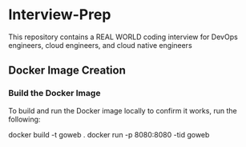# Interview-Prep
This repository contains a REAL WORLD coding interview for DevOps engineers, cloud engineers, and cloud native engineers

## Docker Image Creation

### Build the Docker Image
To build and run the Docker image locally to confirm it works, run the following:

docker build -t goweb .
docker run -p 8080:8080 -tid goweb